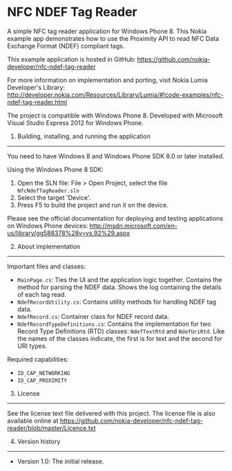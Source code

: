 NFC NDEF Tag Reader
===================

A simple NFC tag reader application for Windows Phone 8. This Nokia example app
demonstrates how to use the Proximity API to read NFC Data Exchange Format
(NDEF) compliant tags.

This example application is hosted in GitHub:
https://github.com/nokia-developer/nfc-ndef-tag-reader

For more information on implementation and porting, visit Nokia Lumia
Developer's Library:
http://developer.nokia.com/Resources/Library/Lumia/#!code-examples/nfc-ndef-tag-reader.html

The project is compatible with Windows Phone 8. Developed with Microsoft Visual
Studio Express 2012 for Windows Phone.


1. Building, installing, and running the application
-------------------------------------------------------------------------------

You need to have Windows 8 and Windows Phone SDK 8.0 or later installed.

Using the Windows Phone 8 SDK:

1. Open the SLN file: File > Open Project, select the file
   `NfcNdefTagReader.sln`
2. Select the target 'Device'.
3. Press F5 to build the project and run it on the device.

Please see the official documentation for
deploying and testing applications on Windows Phone devices:
http://msdn.microsoft.com/en-us/library/gg588378%28v=vs.92%29.aspx


2. About implementation
-------------------------------------------------------------------------------

Important files and classes:

* `MainPage.cs`: Ties the UI and the application logic together. Contains the
  method for parsing the NDEF data. Shows the log containing the details of each
  tag read.
* `NdefRecordUtility.cs`: Contains utility methods for handling NDEF tag data.
* `NdefRecord.cs`: Container class for NDEF record data.
* `NdefRecordTypeDefinitions.cs`: Contains the implementation for two Record
  Type Definitions (RTD) classes: `NdefTextRtd` and `NdefUriRtd`. Like the names
  of the classes indicate, the first is for text and the second for URI types.


Required capabilities:

* `ID_CAP_NETWORKING`
* `ID_CAP_PROXIMITY`


3. License
-------------------------------------------------------------------------------

See the license text file delivered with this project. The license file is also
available online at
https://github.com/nokia-developer/nfc-ndef-tag-reader/blob/master/Licence.txt


4. Version history
-------------------------------------------------------------------------------

* Version 1.0: The initial release.
